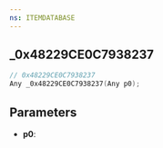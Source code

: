 ```yaml
---
ns: ITEMDATABASE
---
```

## _0x48229CE0C7938237

```c
// 0x48229CE0C7938237
Any _0x48229CE0C7938237(Any p0);
```

## Parameters
* **p0**:
